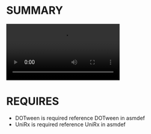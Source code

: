 # SUMMARY

![GAME](Documents/play.mov)

# REQUIRES

- DOTween is required
  reference DOTween in asmdef
- UniRx is required
  reference UniRx in asmdef
